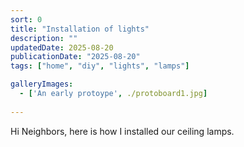 ```yaml
---
sort: 0
title: "Installation of lights"
description: ""
updatedDate: 2025-08-20
publicationDate: "2025-08-20"
tags: ["home", "diy", "lights", "lamps"]

galleryImages:
  - ['An early protoype', ./protoboard1.jpg]
  
---
```

Hi Neighbors, here is how I installed our ceiling lamps.


